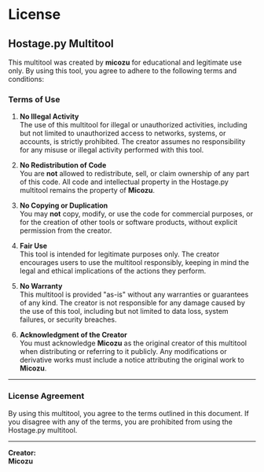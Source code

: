 # License

## Hostage.py Multitool

This multitool was created by **micozu** for educational and legitimate use only. By using this tool, you agree to adhere to the following terms and conditions:

### Terms of Use

1. **No Illegal Activity**  
   The use of this multitool for illegal or unauthorized activities, including but not limited to unauthorized access to networks, systems, or accounts, is strictly prohibited. The creator assumes no responsibility for any misuse or illegal activity performed with this tool.

2. **No Redistribution of Code**  
   You are **not** allowed to redistribute, sell, or claim ownership of any part of this code. All code and intellectual property in the Hostage.py multitool remains the property of **Micozu**.

3. **No Copying or Duplication**  
   You may **not** copy, modify, or use the code for commercial purposes, or for the creation of other tools or software products, without explicit permission from the creator.

4. **Fair Use**  
   This tool is intended for legitimate purposes only. The creator encourages users to use the multitool responsibly, keeping in mind the legal and ethical implications of the actions they perform.

5. **No Warranty**  
   This multitool is provided "as-is" without any warranties or guarantees of any kind. The creator is not responsible for any damage caused by the use of this tool, including but not limited to data loss, system failures, or security breaches.

6. **Acknowledgment of the Creator**  
   You must acknowledge **Micozu** as the original creator of this multitool when distributing or referring to it publicly. Any modifications or derivative works must include a notice attributing the original work to **Micozu**.

---

### License Agreement

By using this multitool, you agree to the terms outlined in this document. If you disagree with any of the terms, you are prohibited from using the Hostage.py multitool.

---

**Creator:**  
**Micozu**